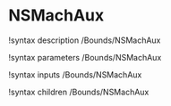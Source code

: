 <!-- MOOSE Documentation Stub: Remove this when content is added. -->

# NSMachAux
!syntax description /Bounds/NSMachAux

!syntax parameters /Bounds/NSMachAux

!syntax inputs /Bounds/NSMachAux

!syntax children /Bounds/NSMachAux
